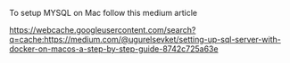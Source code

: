 To setup MYSQL on Mac follow this medium article

https://webcache.googleusercontent.com/search?q=cache:https://medium.com/@ugurelsevket/setting-up-sql-server-with-docker-on-macos-a-step-by-step-guide-8742c725a63e
